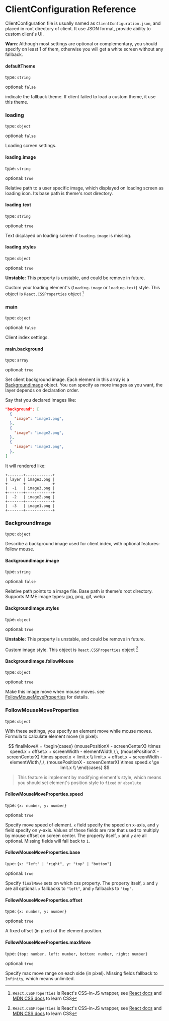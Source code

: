 # ClientConfiguration Reference

ClientConfiguration file is usually named as `ClientConfiguration.json`, and placed in root directory of client. It use JSON format, provide ability to custom client's UI.

**Warn**: Although most settings are optional or complementary, you should specify on least 1 of them, otherwise you will get a white screen without any fallback.

#### defaultTheme

type: `string`

optional: `false`

indicate the fallback theme. If client failed to load a custom theme, it use this theme.

### loading

type: `object`

optional: `false`

Loading screen settings.

#### loading.image

type: `string`

optional: `true`

Relative path to a user specific image, which displayed on loading screen as loading icon. Its base path is theme's root directory.

#### loading.text

type: `string`

optional: `true`

Text displayed on loading screen if `loading.image` is missing.

#### loading.styles

type: `object`

optional: `true`

**Unstable:** This property is unstable, and could be remove in future.

Custom your loading element's (`loading.image` or `loading.text`) style. This object is `React.CSSProperties` object [^1]

[^1]: `React.CSSProperties` is React's CSS-in-JS wrapper, see [React docs](https://reactjs.org/docs/dom-elements.html#style) and [MDN CSS docs](https://developer.mozilla.org/en-US/docs/Web/CSS) to learn CSS

### main

type: `object`

optional: `false`

Client index settings.

#### main.background

type: `array`

optional: `true`

Set client background image. Each element in this array is a [BackgroundImage](#BackgroundImage) object. You can specify as more images as you want, the layer depends on declaration order.

Say that you declared images like:

```json
"background": [
  {
    "image": "image1.png",
  },
  {
    "image": "image2.png",
  },
  {
    "image": "image3.png",
  },
]
```

It will rendered like:

```
+-------+------------+
| layer | image3.png |
+-------+------------+
|  -1   | image3.png |
+-------+------------+
|  -2   | image2.png |
+-------+------------+
|  -3   | image1.png |
+-------+------------+

```

### BackgroundImage

type: `object`

Describe a background image used for client index, with optional features: follow mouse.

#### BackgroundImage.image

type: `string`

optional: `false`

Relative path points to a image file. Base path is theme's root directory. Supports MIME image types: jpg, png, gif, webp

#### BackgroundImage.styles

type: `object`

optional: `true`

**Unstable:** This property is unstable, and could be remove in future.

Custom image style. This object is `React.CSSProperties` object [^1]

#### BackgroundImage.followMouse

type: `object`

optional: `true`

Make this image move when mouse moves. see [FollowMouseMoveProperties](#FollowMouseMoveProperties) for details.

### FollowMouseMoveProperties

type: `object`

With these settings, you specify an element move while mouse moves.
Formula to calculate element move (in pixel):

$$
finalMoveX = 
\begin{cases}
(mousePositionX - screenCenterX) \times speed.x + offset.x + screenWidth - elementWidth,\,\, (mousePositionX - screenCenterX) \times speed.x < limit.x \\
limit.x + offset.x + screenWidth - elementWidth,\,\, (mousePositionX - screenCenterX) \times speed.x \ge limit.x \\
\end{cases}
$$

> This feature is implement by modifying element's style, which means you should set element's position style to `fixed` or `absolute`

#### FollowMouseMoveProperties.speed

type: `{x: number, y: number}`

optional: `true`

Specify move speed of element. `x` field specify the speed on x-axis, and `y` field specify on y-axis. Values of these fields are rate that used to multiply by mouse offset on screen center. The property itself, `x` and `y` are all optional. Missing fields will fall back to `1`.

#### FollowMouseMoveProperties.base

type: `{x: "left" | "right", y: "top" | "bottom"}`

optional: `true`

Specify `finalMove` sets on which css property. The property itself, `x` and `y` are all optional. `x` fallbacks to `"left"`, and `y` fallbacks to `"top"`.

#### FollowMouseMoveProperties.offset

type: `{x: number, y: number}`

optional: `true`

A fixed offset (in pixel) of the element position.

#### FollowMouseMoveProperties.maxMove

type: `{top: number, left: number, bottom: number, right: number}`

optional: `true`

Specify max move range on each side (in pixel). Missing fields fallback to `Infinity`, which means unlimited.